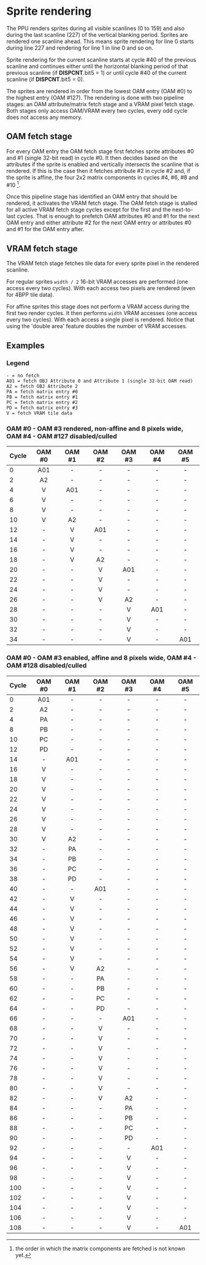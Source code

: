 # Sprite rendering

The PPU renders sprites during all visible scanlines (0 to 159) and also during the last scanline (227) of the vertical blanking period.
Sprites are rendered one scanline ahead.
This means sprite rendering for line 0 starts during line 227 and rendering for line 1 in line 0 and so on.

Sprite rendering for the current scanline starts at cycle #40 of the previous scanline and continues either until the horizontal blanking period of that previous scanline (if **DISPCNT**.bit5 = 1)
or until cycle #40 of the current scanline (if **DISPCNT**.bit5 = 0).

The sprites are rendered in order from the lowest OAM entry (OAM #0) to the highest entry (OAM #127).
The rendering is done with two pipeline stages: an OAM attribute/matrix fetch stage and a VRAM pixel fetch stage.
Both stages only access OAM/VRAM every two cycles, every odd cycle does not access any memory.

## OAM fetch stage

For every OAM entry the OAM fetch stage first fetches sprite attributes #0 and #1 (single 32-bit read) in cycle #0.
It then decides based on the attributes if the sprite is enabled and vertically intersects the scanline that is rendered.
If this is the case then it fetches attribute #2 in cycle #2 and, if the sprite is affine, the four 2x2 matrix components in cycles #4, #6, #8 and #10 [^1].

Once this pipeline stage has identified an OAM entry that should be rendered, it activates the VRAM fetch stage.
The OAM fetch stage is stalled for all active VRAM fetch stage cycles except for the first and the next-to-last cycles.
That is enough to prefetch OAM attributes #0 and #1 for the next OAM entry and either attribute #2 for the next OAM entry or attributes #0 and #1 for the OAM entry after.

## VRAM fetch stage

The VRAM fetch stage fetches tile data for every sprite pixel in the rendered scanline.

For regular sprites `width / 2` 16-bit VRAM accesses are performed (one access every two cycles).
With each access two pixels are rendered (even for 4BPP tile data).

For affine sprites this stage does not perform a VRAM access during the first two render cycles.
It then performs `width` VRAM accesses (one access every two cycles).
With each access a single pixel is rendered.
Notice that using the 'double area' feature doubles the number of VRAM accesses.

## Examples

### Legend 

```
- = no fetch
A01 = fetch OBJ Attribute 0 and Attribute 1 (single 32-bit OAM read)
A2 = fetch OBJ Attribute 2
PA = fetch matrix entry #0
PB = fetch matrix entry #1
PC = fetch matrix entry #2
PD = fetch matrix entry #3
V = fetch VRAM tile data
```

### OAM #0 - OAM #3 rendered, non-affine and 8 pixels wide, OAM #4 - OAM #127 disabled/culled

| Cycle | OAM #0 | OAM #1 | OAM #2 | OAM #3 | OAM #4 | OAM #5 |
|-------|:------:|:------:|:------:|:------:|:------:|:------:|
| 0     |  A01   |   -    |   -    |   -    |   -    |   -    |
| 2     |   A2   |   -    |   -    |   -    |   -    |   -    |
| 4     |   V    |  A01   |   -    |   -    |   -    |   -    |
| 6     |   V    |   -    |   -    |   -    |   -    |   -    |
| 8     |   V    |   -    |   -    |   -    |   -    |   -    |
| 10    |   V    |   A2   |   -    |   -    |   -    |   -    |
| 12    |   -    |   V    |  A01   |   -    |   -    |   -    |
| 14    |   -    |   V    |   -    |   -    |   -    |   -    |
| 16    |   -    |   V    |   -    |   -    |   -    |   -    |
| 18    |   -    |   V    |   A2   |   -    |   -    |   -    |
| 20    |   -    |   -    |   V    |  A01   |   -    |   -    |
| 22    |   -    |   -    |   V    |   -    |   -    |   -    |
| 24    |   -    |   -    |   V    |   -    |   -    |   -    |
| 26    |   -    |   -    |   V    |   A2   |   -    |   -    |
| 28    |   -    |   -    |   -    |   V    |  A01   |   -    |
| 30    |   -    |   -    |   -    |   V    |   -    |   -    |
| 32    |   -    |   -    |   -    |   V    |   -    |   -    |
| 34    |   -    |   -    |   -    |   V    |   -    |  A01   |

### OAM #0 - OAM #3 enabled, affine and 8 pixels wide, OAM #4 - OAM #128 disabled/culled

| Cycle | OAM #0 | OAM #1 | OAM #2 | OAM #3 | OAM #4 | OAM #5 |
|-------|:------:|:------:|:------:|:------:|:------:|:------:|
| 0     |  A01   |   -    |   -    |   -    |   -    |   -    |
| 2     |   A2   |   -    |   -    |   -    |   -    |   -    |
| 4     |   PA   |   -    |   -    |   -    |   -    |   -    |
| 8     |   PB   |   -    |   -    |   -    |   -    |   -    |
| 10    |   PC   |   -    |   -    |   -    |   -    |   -    |
| 12    |   PD   |   -    |   -    |   -    |   -    |   -    |
| 14    |   -    |  A01   |   -    |   -    |   -    |   -    |
| 16    |   V    |   -    |   -    |   -    |   -    |   -    |
| 18    |   V    |   -    |   -    |   -    |   -    |   -    |
| 20    |   V    |   -    |   -    |   -    |   -    |   -    |
| 22    |   V    |   -    |   -    |   -    |   -    |   -    |
| 24    |   V    |   -    |   -    |   -    |   -    |   -    |
| 26    |   V    |   -    |   -    |   -    |   -    |   -    |
| 28    |   V    |   -    |   -    |   -    |   -    |   -    |
| 30    |   V    |   A2   |   -    |   -    |   -    |   -    |
| 32    |   -    |   PA   |   -    |   -    |   -    |   -    |
| 34    |   -    |   PB   |   -    |   -    |   -    |   -    |
| 36    |   -    |   PC   |   -    |   -    |   -    |   -    |
| 38    |   -    |   PD   |   -    |   -    |   -    |   -    |
| 40    |   -    |   -    |  A01   |   -    |   -    |   -    |
| 42    |   -    |   V    |   -    |   -    |   -    |   -    |
| 44    |   -    |   V    |   -    |   -    |   -    |   -    |
| 46    |   -    |   V    |   -    |   -    |   -    |   -    |
| 48    |   -    |   V    |   -    |   -    |   -    |   -    |
| 50    |   -    |   V    |   -    |   -    |   -    |   -    |
| 52    |   -    |   V    |   -    |   -    |   -    |   -    |
| 54    |   -    |   V    |   -    |   -    |   -    |   -    |
| 56    |   -    |   V    |   A2   |   -    |   -    |   -    |
| 58    |   -    |   -    |   PA   |   -    |   -    |   -    |
| 60    |   -    |   -    |   PB   |   -    |   -    |   -    |
| 62    |   -    |   -    |   PC   |   -    |   -    |   -    |
| 64    |   -    |   -    |   PD   |   -    |   -    |   -    |
| 66    |   -    |   -    |   -    |  A01   |   -    |   -    |
| 68    |   -    |   -    |   V    |   -    |   -    |   -    |
| 70    |   -    |   -    |   V    |   -    |   -    |   -    |
| 72    |   -    |   -    |   V    |   -    |   -    |   -    |
| 74    |   -    |   -    |   V    |   -    |   -    |   -    |
| 76    |   -    |   -    |   V    |   -    |   -    |   -    |
| 78    |   -    |   -    |   V    |   -    |   -    |   -    |
| 80    |   -    |   -    |   V    |   -    |   -    |   -    |
| 82    |   -    |   -    |   V    |   A2   |   -    |   -    |
| 84    |   -    |   -    |   -    |   PA   |   -    |   -    |
| 86    |   -    |   -    |   -    |   PB   |   -    |   -    |
| 88    |   -    |   -    |   -    |   PC   |   -    |   -    |
| 90    |   -    |   -    |   -    |   PD   |   -    |   -    |
| 92    |   -    |   -    |   -    |   -    |  A01   |   -    |
| 94    |   -    |   -    |   -    |   V    |   -    |   -    |
| 96    |   -    |   -    |   -    |   V    |   -    |   -    |
| 98    |   -    |   -    |   -    |   V    |   -    |   -    |
| 100   |   -    |   -    |   -    |   V    |   -    |   -    |
| 102   |   -    |   -    |   -    |   V    |   -    |   -    |
| 104   |   -    |   -    |   -    |   V    |   -    |   -    |
| 106   |   -    |   -    |   -    |   V    |   -    |   -    |
| 108   |   -    |   -    |   -    |   V    |   -    |  A01   |

[^1]: the order in which the matrix components are fetched is not known yet.
